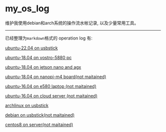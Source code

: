 # my_os_log

维护我使用debian和arch系统的操作流水帐记录, 以及少量常用工具。

* * *
已经整理为`markdown`格式的 operation log 有:

[ubuntu-22.04 on usbstick](./ubuntu22.04-usbstick.md)

[ubuntu-18.04 on vostro-5880 pc](./ubuntu18.04_vostro-5880.md)

[ubuntu-18.04 on jetson nano and agx](./jetson_nano_agx.md)

[ubuntu-18.04 on nanopi-m4 board(not maitained)](./nanopi-m4.md)

[ubuntu-16.04 on e580 laptop (not maitained)](./ubuntu16.04_e580.md)

[ubuntu-16.04 on cloud server (not maitained)](./ubuntu16.04_server.md)

[archlinux on usbstick](./arch_any_pc.md)

[debian on usbstick(not maitained)](./debian8_any_pc.md)

[centos8 on server(not maitained)](./centos8_server.md)